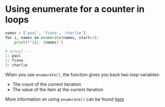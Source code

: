 # Using enumerate for a counter in loops


```python
names = ['paul', 'fiona', 'charlie']
for i, names in enumerate(names, start=1):
    print(f"{i}: {names}")

# output ---
1: paul
2: fiona
3: charlie
```

When you use `enumerate()`, the function gives you back two loop variables:

- The count of the current iteration
- The value of the item at the current iteration

More information on using `enumerate()` can be found [here](https://realpython.com/python-enumerate/)
